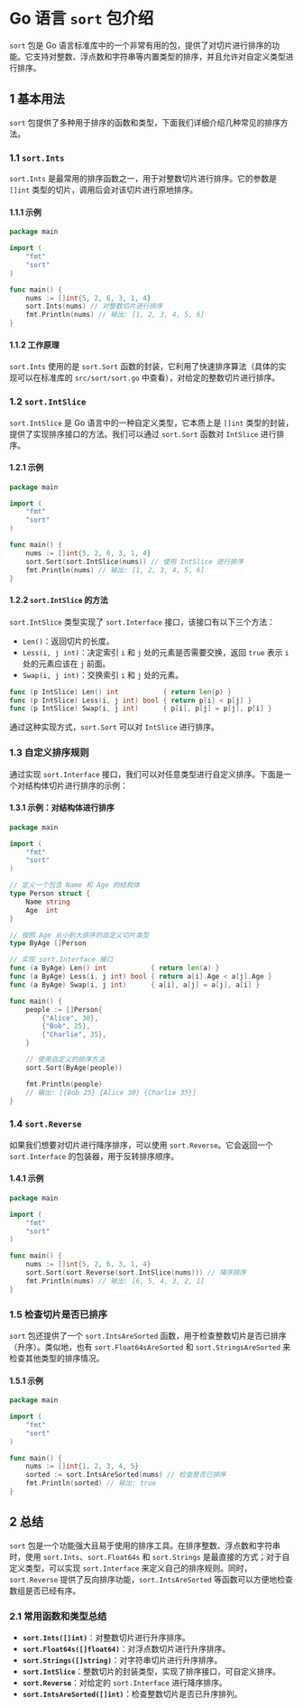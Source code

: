 # Go 语言 `sort` 包介绍

`sort` 包是 Go 语言标准库中的一个非常有用的包，提供了对切片进行排序的功能。它支持对整数、浮点数和字符串等内置类型的排序，并且允许对自定义类型进行排序。

## 1 基本用法

`sort` 包提供了多种用于排序的函数和类型，下面我们详细介绍几种常见的排序方法。

### 1.1 `sort.Ints`

`sort.Ints` 是最常用的排序函数之一，用于对整数切片进行排序。它的参数是 `[]int` 类型的切片，调用后会对该切片进行原地排序。

#### 1.1.1 示例

```go
package main

import (
    "fmt"
    "sort"
)

func main() {
    nums := []int{5, 2, 6, 3, 1, 4}
    sort.Ints(nums) // 对整数切片进行排序
    fmt.Println(nums) // 输出: [1, 2, 3, 4, 5, 6]
}
```

#### 1.1.2 工作原理

`sort.Ints` 使用的是 `sort.Sort` 函数的封装，它利用了快速排序算法（具体的实现可以在标准库的 `src/sort/sort.go` 中查看），对给定的整数切片进行排序。

### 1.2 `sort.IntSlice`

`sort.IntSlice` 是 Go 语言中的一种自定义类型，它本质上是 `[]int` 类型的封装，提供了实现排序接口的方法。我们可以通过 `sort.Sort` 函数对 `IntSlice` 进行排序。

#### 1.2.1 示例

```go
package main

import (
    "fmt"
    "sort"
)

func main() {
    nums := []int{5, 2, 6, 3, 1, 4}
    sort.Sort(sort.IntSlice(nums)) // 使用 IntSlice 进行排序
    fmt.Println(nums) // 输出: [1, 2, 3, 4, 5, 6]
}
```

#### 1.2.2 `sort.IntSlice` 的方法

`sort.IntSlice` 类型实现了 `sort.Interface` 接口，该接口有以下三个方法：

- `Len()`：返回切片的长度。
- `Less(i, j int)`：决定索引 `i` 和 `j` 处的元素是否需要交换，返回 `true` 表示 `i` 处的元素应该在 `j` 前面。
- `Swap(i, j int)`：交换索引 `i` 和 `j` 处的元素。

```go
func (p IntSlice) Len() int           { return len(p) }
func (p IntSlice) Less(i, j int) bool { return p[i] < p[j] }
func (p IntSlice) Swap(i, j int)      { p[i], p[j] = p[j], p[i] }
```

通过这种实现方式，`sort.Sort` 可以对 `IntSlice` 进行排序。

### 1.3 自定义排序规则

通过实现 `sort.Interface` 接口，我们可以对任意类型进行自定义排序。下面是一个对结构体切片进行排序的示例：

#### 1.3.1 示例：对结构体进行排序

```go
package main

import (
    "fmt"
    "sort"
)

// 定义一个包含 Name 和 Age 的结构体
type Person struct {
    Name string
    Age  int
}

// 按照 Age 从小到大排序的自定义切片类型
type ByAge []Person

// 实现 sort.Interface 接口
func (a ByAge) Len() int           { return len(a) }
func (a ByAge) Less(i, j int) bool { return a[i].Age < a[j].Age }
func (a ByAge) Swap(i, j int)      { a[i], a[j] = a[j], a[i] }

func main() {
    people := []Person{
        {"Alice", 30},
        {"Bob", 25},
        {"Charlie", 35},
    }

    // 使用自定义的排序方法
    sort.Sort(ByAge(people))

    fmt.Println(people)
    // 输出: [{Bob 25} {Alice 30} {Charlie 35}]
}
```

### 1.4 `sort.Reverse`

如果我们想要对切片进行降序排序，可以使用 `sort.Reverse`。它会返回一个 `sort.Interface` 的包装器，用于反转排序顺序。

#### 1.4.1 示例

```go
package main

import (
    "fmt"
    "sort"
)

func main() {
    nums := []int{5, 2, 6, 3, 1, 4}
    sort.Sort(sort.Reverse(sort.IntSlice(nums))) // 降序排序
    fmt.Println(nums) // 输出: [6, 5, 4, 3, 2, 1]
}
```

### 1.5 检查切片是否已排序

`sort` 包还提供了一个 `sort.IntsAreSorted` 函数，用于检查整数切片是否已排序（升序）。类似地，也有 `sort.Float64sAreSorted` 和 `sort.StringsAreSorted` 来检查其他类型的排序情况。

#### 1.5.1 示例

```go
package main

import (
    "fmt"
    "sort"
)

func main() {
    nums := []int{1, 2, 3, 4, 5}
    sorted := sort.IntsAreSorted(nums) // 检查是否已排序
    fmt.Println(sorted) // 输出: true
}
```

## 2 总结

`sort` 包是一个功能强大且易于使用的排序工具。在排序整数、浮点数和字符串时，使用 `sort.Ints`、`sort.Float64s` 和 `sort.Strings` 是最直接的方式；对于自定义类型，可以实现 `sort.Interface` 来定义自己的排序规则。同时，`sort.Reverse` 提供了反向排序功能，`sort.IntsAreSorted` 等函数可以方便地检查数组是否已经有序。

### 2.1 常用函数和类型总结

- **`sort.Ints([]int)`**：对整数切片进行升序排序。
- **`sort.Float64s([]float64)`**：对浮点数切片进行升序排序。
- **`sort.Strings([]string)`**：对字符串切片进行升序排序。
- **`sort.IntSlice`**：整数切片的封装类型，实现了排序接口，可自定义排序。
- **`sort.Reverse`**：对给定的 `sort.Interface` 进行降序排序。
- **`sort.IntsAreSorted([]int)`**：检查整数切片是否已升序排列。
